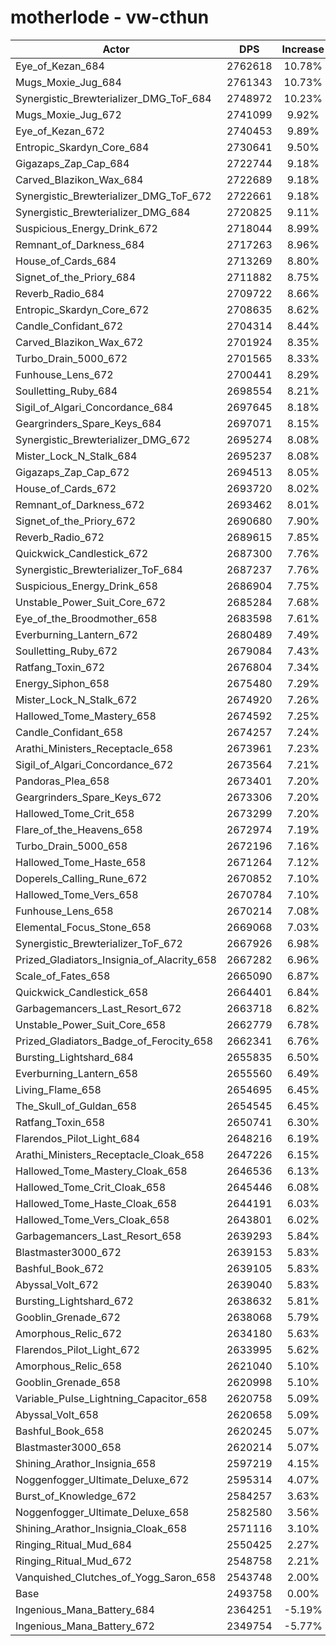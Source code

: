 # motherlode - vw-cthun
| Actor | DPS | Increase |
|---|:---:|:---:|
|Eye_of_Kezan_684|2762618|10.78%|
|Mugs_Moxie_Jug_684|2761343|10.73%|
|Synergistic_Brewterializer_DMG_ToF_684|2748972|10.23%|
|Mugs_Moxie_Jug_672|2741099|9.92%|
|Eye_of_Kezan_672|2740453|9.89%|
|Entropic_Skardyn_Core_684|2730641|9.50%|
|Gigazaps_Zap_Cap_684|2722744|9.18%|
|Carved_Blazikon_Wax_684|2722689|9.18%|
|Synergistic_Brewterializer_DMG_ToF_672|2722661|9.18%|
|Synergistic_Brewterializer_DMG_684|2720825|9.11%|
|Suspicious_Energy_Drink_672|2718044|8.99%|
|Remnant_of_Darkness_684|2717263|8.96%|
|House_of_Cards_684|2713269|8.80%|
|Signet_of_the_Priory_684|2711882|8.75%|
|Reverb_Radio_684|2709722|8.66%|
|Entropic_Skardyn_Core_672|2708635|8.62%|
|Candle_Confidant_672|2704314|8.44%|
|Carved_Blazikon_Wax_672|2701924|8.35%|
|Turbo_Drain_5000_672|2701565|8.33%|
|Funhouse_Lens_672|2700441|8.29%|
|Soulletting_Ruby_684|2698554|8.21%|
|Sigil_of_Algari_Concordance_684|2697645|8.18%|
|Geargrinders_Spare_Keys_684|2697071|8.15%|
|Synergistic_Brewterializer_DMG_672|2695274|8.08%|
|Mister_Lock_N_Stalk_684|2695237|8.08%|
|Gigazaps_Zap_Cap_672|2694513|8.05%|
|House_of_Cards_672|2693720|8.02%|
|Remnant_of_Darkness_672|2693462|8.01%|
|Signet_of_the_Priory_672|2690680|7.90%|
|Reverb_Radio_672|2689615|7.85%|
|Quickwick_Candlestick_672|2687300|7.76%|
|Synergistic_Brewterializer_ToF_684|2687237|7.76%|
|Suspicious_Energy_Drink_658|2686904|7.75%|
|Unstable_Power_Suit_Core_672|2685284|7.68%|
|Eye_of_the_Broodmother_658|2683598|7.61%|
|Everburning_Lantern_672|2680489|7.49%|
|Soulletting_Ruby_672|2679084|7.43%|
|Ratfang_Toxin_672|2676804|7.34%|
|Energy_Siphon_658|2675480|7.29%|
|Mister_Lock_N_Stalk_672|2674920|7.26%|
|Hallowed_Tome_Mastery_658|2674592|7.25%|
|Candle_Confidant_658|2674257|7.24%|
|Arathi_Ministers_Receptacle_658|2673961|7.23%|
|Sigil_of_Algari_Concordance_672|2673564|7.21%|
|Pandoras_Plea_658|2673401|7.20%|
|Geargrinders_Spare_Keys_672|2673306|7.20%|
|Hallowed_Tome_Crit_658|2673299|7.20%|
|Flare_of_the_Heavens_658|2672974|7.19%|
|Turbo_Drain_5000_658|2672196|7.16%|
|Hallowed_Tome_Haste_658|2671264|7.12%|
|Doperels_Calling_Rune_672|2670852|7.10%|
|Hallowed_Tome_Vers_658|2670784|7.10%|
|Funhouse_Lens_658|2670214|7.08%|
|Elemental_Focus_Stone_658|2669068|7.03%|
|Synergistic_Brewterializer_ToF_672|2667926|6.98%|
|Prized_Gladiators_Insignia_of_Alacrity_658|2667282|6.96%|
|Scale_of_Fates_658|2665090|6.87%|
|Quickwick_Candlestick_658|2664401|6.84%|
|Garbagemancers_Last_Resort_672|2663718|6.82%|
|Unstable_Power_Suit_Core_658|2662779|6.78%|
|Prized_Gladiators_Badge_of_Ferocity_658|2662341|6.76%|
|Bursting_Lightshard_684|2655835|6.50%|
|Everburning_Lantern_658|2655560|6.49%|
|Living_Flame_658|2654695|6.45%|
|The_Skull_of_Guldan_658|2654545|6.45%|
|Ratfang_Toxin_658|2650741|6.30%|
|Flarendos_Pilot_Light_684|2648216|6.19%|
|Arathi_Ministers_Receptacle_Cloak_658|2647226|6.15%|
|Hallowed_Tome_Mastery_Cloak_658|2646536|6.13%|
|Hallowed_Tome_Crit_Cloak_658|2645446|6.08%|
|Hallowed_Tome_Haste_Cloak_658|2644191|6.03%|
|Hallowed_Tome_Vers_Cloak_658|2643801|6.02%|
|Garbagemancers_Last_Resort_658|2639293|5.84%|
|Blastmaster3000_672|2639153|5.83%|
|Bashful_Book_672|2639105|5.83%|
|Abyssal_Volt_672|2639040|5.83%|
|Bursting_Lightshard_672|2638632|5.81%|
|Gooblin_Grenade_672|2638068|5.79%|
|Amorphous_Relic_672|2634180|5.63%|
|Flarendos_Pilot_Light_672|2633995|5.62%|
|Amorphous_Relic_658|2621040|5.10%|
|Gooblin_Grenade_658|2620998|5.10%|
|Variable_Pulse_Lightning_Capacitor_658|2620758|5.09%|
|Abyssal_Volt_658|2620658|5.09%|
|Bashful_Book_658|2620245|5.07%|
|Blastmaster3000_658|2620214|5.07%|
|Shining_Arathor_Insignia_658|2597219|4.15%|
|Noggenfogger_Ultimate_Deluxe_672|2595314|4.07%|
|Burst_of_Knowledge_672|2584257|3.63%|
|Noggenfogger_Ultimate_Deluxe_658|2582580|3.56%|
|Shining_Arathor_Insignia_Cloak_658|2571116|3.10%|
|Ringing_Ritual_Mud_684|2550425|2.27%|
|Ringing_Ritual_Mud_672|2548758|2.21%|
|Vanquished_Clutches_of_Yogg_Saron_658|2543748|2.00%|
|Base|2493758|0.00%|
|Ingenious_Mana_Battery_684|2364251|-5.19%|
|Ingenious_Mana_Battery_672|2349754|-5.77%|
